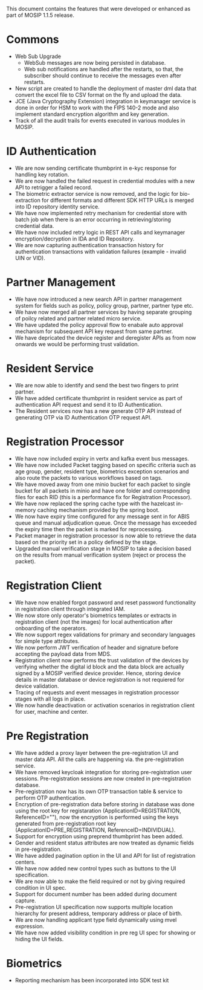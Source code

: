 This document contains the features that were developed or enhanced as part of MOSIP 1.1.5 release.

# Commons
* Web Sub Upgrade 
    * WebSub messages are now being persisted in database.
    * Web sub notifications are handled after the restarts, so that, the subscriber should continue to receive the messages even after restarts.
* New script are created to handle the deployment of master dml data that convert the excel file to CSV format on the fly and upload the data.
* JCE (Java Cryptography Extension) integration in keymanager service is done in order for HSM to work with the FIPS 140-2 mode and also implement standard encryption algorithm and key generation.
* Track of all the audit trails for events executed in various modules in MOSIP.

# ID Authentication
* We are now sending certificate thumbprint in e-kyc response for handling key rotation.
* We are now handled the failed request in credential modules with a new API to retrigger a failed record.
* The biometric extractor service is now removed, and the logic for bio-extraction for different formats and different SDK HTTP URLs is merged into ID repository identity service.
* We have now implemented retry mechanism for credential store with batch job when there is an error occurring in retrieving/storing credential data.
* We have now included retry logic in REST API calls and keymanager encryption/decryption in IDA and ID Repository.
* We are now capturing authentication transaction history for authentication transactions with validation failures (example - invalid UIN or VID).

# Partner Management
* We have now introduced a new search API in partner management system for fields such as policy, policy group, partner, partner type etc.
* We have now merged all partner services by having separate grouping of poilcy related and partner related micro service.
* We have updated the policy approval flow to enabale auto approval mechanism for subsequent API key request from same partner.
* We have depricated the device register and deregister APIs as from now onwards we would be performing trust validation.

# Resident Service
* We are now able to identify and send the best two fingers to print partner.
* We have added certificate thumbprint in resident service as part of authentication API request and send it to ID Authentication.
* The Resident services now has a new generate OTP API instead of generating OTP via ID Authentication OTP request API.

# Registration Processor
* We have now included expiry in vertx and kafka event bus messages.
* We have now included Packet tagging based on specific criteria such as age group, gender, resident type, biometrics exception scenarios and also route the packets to various workflows based on tags.
* We have moved away from one minio bucket for each packet to single bucket for all packets in minio and have one folder and corresponding files for each RID (this is a  performance fix for Registration Processor).
* We have now replaced the spring cache type with the hazelcast in-memory caching mechanism provided by the spring boot.
* We now have expiry time configured for any message sent in for ABIS queue and manual adjudication queue. Once the message has exceeded the expiry time then the packet is marked for reprocessing.
* Packet manager in registration processor is now able to retrieve the data based on the priority set in a policy defined by the stage.
* Upgraded manual verification stage in MOSIP to take a decision based on the results from manual verification system (reject or process the packet).

# Registration Client
* We have now enabled forgot password and reset password functionality in registration client through integrated IAM.
* We now store only operator's biometrics templates or extracts in registration client (not the images) for local authentication after onboarding of the operators.
* We now support regex validations for primary and secondary languages for simple type attributes.
* We now perform JWT verification of header and signature before accepting the payload data from MDS.
* Registration client now performs the trust validation of the devices by verifying whether the digital id block and the data block are actually signed by a MOSIP verified device provider. Hence, storing device details in master database or device registration is not requiered for device validation.
* Tracing of requests and event messages in registration processor stages with all logs in place.
* We now handle deactivation or activation scenarios in registration client for user, machine and center.

# Pre Registration
* We have added a proxy layer between the pre-registration UI and master data API. All the calls are happening via. the pre-registration service.
* We have removed keycloak integration for storing pre-registration user sessions. Pre-registration sessions are now created in pre-registration database.
* Pre-registration now has its own OTP transaction table & service to perform OTP authentication.
* Encryption of pre-registration data before storing in database was done using the root key for registaration (ApplicationID=REGISTRATION, ReferenceID=""), now the encryption is performed using the keys generated from pre-registration root key (ApplicationID=PRE_REGISTRATION, ReferenceID=INDIVIDUAL).
* Support for encryption using preprend thumbprint has been added.
* Gender and resident status attributes are now treated as dynamic fields in pre-registration.
* We have added pagination option in the UI and API for list of registration centers.
* We have now added new control types such as buttons to the UI specification.
* We are now able to make the field required or not by giving required condition in UI spec.
* Support for document number has been added during document capture.
* Pre-registration UI specification now supports multiple location hierarchy for present address, temporary address or place of birth.
* We are now handling applicant type field dynamically using mvel expression.
* We have now added visibility condition in pre reg UI spec for showing or hiding the UI fields.
 
# Biometrics
* Reporting mechanism has been incorporated into SDK test kit
